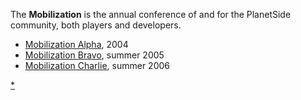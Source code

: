 The **Mobilization** is the annual conference of and for the PlanetSide
community, both players and developers.

- [Mobilization Alpha](Mobilization_Alpha.md), 2004
- [Mobilization Bravo](Mobilization_Bravo.md), summer 2005
- [Mobilization Charlie](Mobilization_Charlie.md), summer 2006

<!--[category:PlanetSide](category:PlanetSide.md)-->

[\*](category:Mobilization.md)
